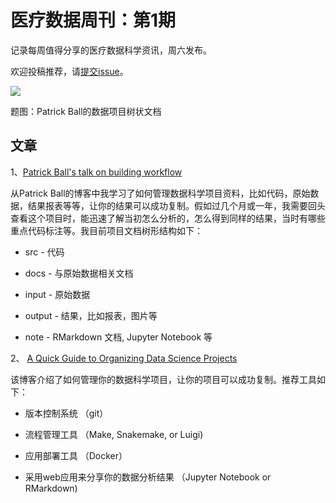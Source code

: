 # 医疗数据周刊：第1期

记录每周值得分享的医疗数据科学资讯，周六发布。

欢迎投稿推荐，请[提交issue](https://github.com/youcc/weekly-cn/issues)。

![](https://hrdag.org/wp-content/uploads/2016/06/snhr-tree.png)

题图：Patrick Ball的数据项目树状文档

## 文章

1、[Patrick Ball's talk on building workflow](https://hrdag.org/2016/06/14/the-task-is-a-quantum-of-workflow/)

从Patrick Ball的博客中我学习了如何管理数据科学项目资料，比如代码，原始数据，结果报表等等，让你的结果可以成功复制。假如过几个月或一年，我需要回头查看这个项目时，能迅速了解当初怎么分析的，怎么得到同样的结果，当时有哪些重点代码标注等。我目前项目文档树形结构如下：  

* src  - 代码

* docs  - 与原始数据相关文档

* input  - 原始数据

* output  - 结果，比如报表，图片等

* note   - RMarkdown 文档, Jupyter Notebook 等

2、 [A Quick Guide to Organizing Data Science Projects](https://medium.com/outlier-bio-blog/a-quick-guide-to-organizing-data-science-projects-updated-for-2016-4cbb1e6dac71)

该博客介绍了如何管理你的数据科学项目，让你的项目可以成功复制。推荐工具如下：

* 版本控制系统 （git）

* 流程管理工具 （Make, Snakemake, or Luigi)

* 应用部署工具 （Docker）

* 采用web应用来分享你的数据分析结果 （Jupyter Notebook or RMarkdown)
